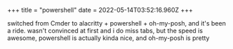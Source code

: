 +++
title = "powershell"
date = 2022-05-14T03:52:16.960Z
+++

switched from Cmder to alacritty + powershell + oh-my-posh, and it's been a ride. wasn't convinced at first and i do miss tabs, but the speed is awesome, powershell is actually kinda nice, and oh-my-posh is pretty
